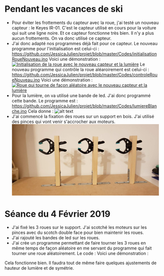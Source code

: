 # Pendant les vacances de ski

* Pour éviter les frottements du capteur avec la roue, j'ai testé un nouveau capteur : le Keyes IR-01. C'est le capteur utilisé en cours pour la voiture qui suit une ligne noire.
Et ce capteur fonctionne très bien. Il n'y a plus aucun frottements. On va donc utilisé ce capteur. 
* J'ai donc adapté nos programmes déjà fait pour ce capteur.
Le nouveau programme pour l'initialisation est celui-ci : https://github.com/JessicaJulien/projet/blob/master/Codes/initialisationRoueNouveau.ino
Voici une démonstration : 
<a href="https://www.youtube.com/watch?v=4ydrxAV1xTY"><img src="https://i.ytimg.com/vi/4ydrxAV1xTY/hqdefault.jpg?sqp=-oaymwEZCNACELwBSFXyq4qpAwsIARUAAIhCGAFwAQ==&rs=AOn4CLC9CE8JMA-LUZUt-Czr3-Y03VeviQ" alt="Initialisation de la roue avec le nouveau capteur et la lumière" /></a>
Le nouveau programme qui contrôle la roue aléaroirement est celui-ci : https://github.com/JessicaJulien/projet/blob/master/Codes/controleRoueNouveau.ino
Voici une démonstration :
<a href="https://www.youtube.com/watch?v=9nWWDmIgQyY"><img src="https://i.ytimg.com/vi/9nWWDmIgQyY/hqdefault.jpg?sqp=-oaymwEZCNACELwBSFXyq4qpAwsIARUAAIhCGAFwAQ==&rs=AOn4CLD37lPgDMVptl--zK_stG-Oz6aO0Q" alt="Roue qui tourne de façon aléatoire avec le nouveau capteur et la lumière" /></a>
* Pour la lumière, on va utilisé une bande de led. J'ai donc programmé cette bande. Le programme est : https://github.com/JessicaJulien/projet/blob/master/Codes/lumiereBlanche.ino
Cela donne : 
![alt text](https://github.com/JessicaJulien/projet/blob/master/Documentation/RoueEclair%C3%A9e.jpg "Roue éclairée")
* J'ai commencé la fixation des roues sur un support en bois. J'ai utilisé des pinces qui vont venir s'accrocher aux moteurs.
![alt text](https://github.com/JessicaJulien/projet/blob/master/Documentation/supportFixationRoues.jpeg "Support de fixation des roues")

# Séance du 4 Février 2019

* J'ai fixé les 3 roues sur le support. J'ai scotché les moteurs sur les pinces avec du scotch double face pour bien maintenir les roues.
* J'ai rajouté les bandes de led sur les roues.
* J'ai crée un programme permettant de faire tourner les 3 roues en même temps de façon aléatoire en me servant du programme qui fait tourner une roue aléatoirement. Le code :
Voici une démonstration :

Cela fonctionne bien. Il faudra tout de même faire quelques ajustements de hauteur de lumière et de symétrie. 
